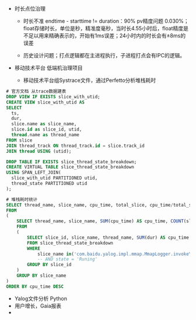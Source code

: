 - 时长点位治理

  - 时长不准 endtime - starttime != duration：90% pv精度问题 0.030%；float存储时长，单位是秒，精准度毫秒，当时长4.55小时后，float精度是不足以用来精确表示的，开始有1ms误差；24小时内的时长会有±8ms的误差

  - 历史设计问题；打点逻辑都在主进程执行，子进程打点会有IPC的逻辑。

    

- 移动技术平台 低端机治理项目

  - 移动技术平台组Systrace文件，通过Perfetto分析堆栈耗时

```sql
# 官方文档 从trace数据建表
DROP VIEW IF EXISTS slice_with_utid;
CREATE VIEW slice_with_utid AS
SELECT
  ts,
  dur,
  slice.name as slice_name,
  slice.id as slice_id, utid,
  thread.name as thread_name
FROM slice
JOIN thread_track ON thread_track.id = slice.track_id
JOIN thread USING (utid);

DROP TABLE IF EXISTS slice_thread_state_breakdown;
CREATE VIRTUAL TABLE slice_thread_state_breakdown
USING SPAN_LEFT_JOIN(
  slice_with_utid PARTITIONED utid,
  thread_state PARTITIONED utid
);

# 堆栈耗时统计
SELECT thread_name, slice_name, cpu_time, total_slice, cpu_time/total_slice AS cpu_time_per_slice, max_dur
FROM 
(
    SELECT thread_name, slice_name, SUM(cpu_time) AS cpu_time, COUNT(slice_id) AS total_slice, MAX(cpu_time) AS max_dur
    FROM 
    (
        SELECT slice_id, slice_name, thread_name, SUM(dur) AS cpu_time
        FROM slice_thread_state_breakdown 
        WHERE 
            slice_name in('com.baidu.yalog.impl.mmap.MmapLogger.invokeYaLog(Ljava/lang/String;ILjava/lang/String;Ljava/lang/String;IJ[I)V','com.baidu.yalog.impl.mmap.MmapLogger$1.run()V')
            -- AND state = 'Runing'
        GROUP BY slice_id
    )
    GROUP BY slice_name
) 
ORDER BY cpu_time DESC
```



- Yalog文件分析 Python
- 用户增长，Gaia报表
- 